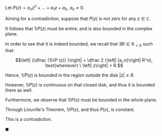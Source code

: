Let $P (z) = a_n z^n + \dots + a_1 z + a_0, \ a_n \ne 0$.

Aiming for a contradiction, suppose that $P (z)$ is not zero for any $z \in \mathbb{C}$.

It follows that $1 / P (z)$ must be entire; and is also bounded in the complex plane.

In order to see that it is indeed bounded, we recall that $\exists R \in \mathbb{R}_{>0}$ such that:

$$\left| {\dfrac {1}{P (z)} }\right| < \dfrac 2 {\left| {a_n}\right| R^n}, \text{whenever} \ \left| z\right| > R.$$

Hence, $1 / P (z)$ is bounded in the region outside the disk $\left| z\right| \leq R$.

However, $1 / P (z)$ is continuous on that closed disk, and thus it is bounded there as well. 

Furthermore, we observe that $1 / P(x)$ must be bounded in the whole plane.

Through Liouville's Theorem, $1 / P(x)$, and thus $P(x)$, is constant. 

This is a contradiction.

$\blacksquare$